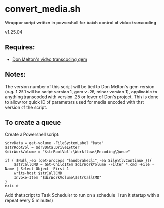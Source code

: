 # convert_media.sh

Wrapper script written in powershell for batch control of video transcoding

v1.25.04

## Requires:
 
* [Don Melton's video transcoding gem](https://github.com/donmelton/video_transcoding)
		
## Notes:

The version number of this script will be tied to Don Melton's gem version (e.g. 1.25.1 will be script version 1, gem v .25, minor version 1), applicable to anything transcoded with version .25 or lower of Don's project. This is done to allow for quick ID of parameters used for media encoded with that version of the script.

## To create a queue

Create a Powershell script:

```
$drvData = get-volume -FileSystemLabel "Data"
$strRootVol = $drvData.DriveLetter
$dirWorkVolume = "$strRootVol`:\Workflows\Encoding\Queue"

if ( $Null -eq (get-process "handbrakecli" -ea SilentlyContinue )){
	$strCallCMD = Get-ChildItem $dirWorkVolume -Filter *.cmd -File -Name | Select-Object -First 1
	write-host $strCallCMD
	Invoke-Item "$dirWorkVolume\$strCallCMD"
}
exit 0

```

Add that script to Task Scheduler to run on a schedule (I run it startup with a repeat every 5 minutes)
